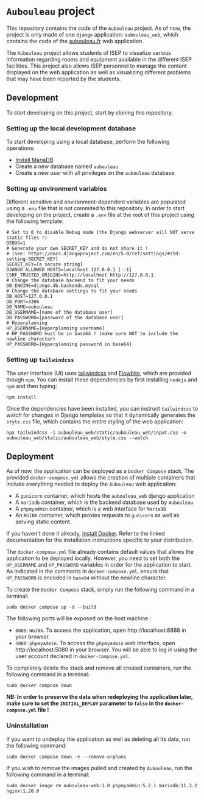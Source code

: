 # `Aubouleau` project

This repository contains the code of the `Aubouleau` project. As of now, the project is only made of one `django` application: `aubouleau_web`, which contains the code of the [aubouleau.fr](https://aubouleau.fr) web application.

The `Aubouleau` project allows students of ISEP to visualize various information regarding rooms and equipment available in the different ISEP facilities.
This project also allows ISEP personnel to manage the content displayed on the web application as well as visualizing different problems that may have been reported by the students.

## Development

To start developing on this project, start by cloning this repository.

### Setting up the local development database

To start developing using a local database, perform the following operations:
- [Install MariaDB](https://mariadb.org/download/?t=repo-config)
- Create a new database named `aubouleau`
- Create a new user with all privileges on the `aubouleau` database

### Setting up environment variables

Different sensitive and environment-dependent variables are populated using a `.env` file that is not commited to this repository.
In order to start developing on the project, create a `.env` file at the root of this project using the following template:
```properties
# Set to 0 to disable Debug mode (the Django webserver will NOT serve static files !)
DEBUG=1
# Generate your own SECRET_KEY and do not share it !
# (See: https://docs.djangoproject.com/en/5.0/ref/settings/#std-setting-SECRET_KEY)
SECRET_KEY=[a secure string]
DJANGO_ALLOWED_HOSTS=localhost 127.0.0.1 [::1]
CSRF_TRUSTED_ORIGINS=http://localhost http://127.0.0.1
# Change the database backend to fit your needs
DB_ENGINE=django.db.backends.mysql
# Change the database settings to fit your needs
DB_HOST=127.0.0.1
DB_PORT=3306
DB_NAME=aubouleau
DB_USERNAME=[name of the database user]
DB_PASSWORD=[password of the database user]
# Hyperplanning
HP_USERNAME=[Hyperplanning username]
# HP_PASSWORD must be in base64 ! (make sure NOT to include the newline character)
HP_PASSWORD=[Hyperplanning password in base64]
```

### Setting up `tailwindcss`

The user interface (UI) uses [tailwindcss](https://tailwindcss.com/) and [Flowbite](https://flowbite.com/), which are provided though `npm`. You can install these dependencies by first installing `nodejs` and `npm` and then typing:
```shell
npm install
```

Once the dependencies have been installed, you can instruct `tailwindcss` to watch for changes in Django templates so that it dynamically generates the `style.css` file, which contains the entire styling of the web application:
```shell
npx tailwindcss -i aubouleau_web/static/aubouleau_web/input.css -o aubouleau_web/static/aubouleau_web/style.css --watch
```

## Deployment

As of now, the application can be deployed as a `Docker Compose` stack. The provided `docker-compose.yml` allows the creation of multiple containers that include everything needed to deploy the `Aubouleau` web application:
- A `gunicorn` container, which hosts the `aubouleau_web` django application
- A `mariadb` container, which is the backend database used by `Aubouleau`
- A `phpmyadmin` container, which is a web interface for `MariaDB`
- An `NGINX` container, which proxies requests to `gunicorn` as well as serving static content.

If you haven't done it already, [install Docker](https://docs.docker.com/engine/install/). Refer to the linked documentation for the installation instructions specific to your distribution.

The `docker-compose.yml` file already contains default values that allows the application to be deployed locally. However, you need to set both the `HP_USERNAME` and `HP_PASSWORD` variables in order for the application to start. As indicated in the comments in `docker-compose.yml`, ensure that `HP_PASSWORD` is encoded in `base64` without the newline character.

To create the `Docker Compose` stack, simply run the following command in a terminal:
```shell
sudo docker compose up -d --build
```

The following ports will be exposed on the host machine :

- `8888`: `NGINX`. To access the application, open http://localhost:8888 in your browser.
- `5080`: `phpmyadmin`. To access the `phpmyadmin` web interface, open http://localhost:5080 in your browser. You will be able to log in using the user account declared in `docker-compose.yml`.

To completely delete the stack and remove all created containers, run the following command in a terminal:
```shell
sudo docker compose down
```

**NB: In order to preserve the data when redeploying the application later, make sure to set the `INITIAL_DEPLOY` parameter to `false` in the `docker-compose.yml` file !**

### Uninstallation

If you want to undeploy the application as well as deleting all its data, run the following command:
```shell
sudo docker compose down -v --remove-orphans
```

If you wish to remove the images pulled and created by `Aubouleau`, run the following command in a terminal:
```shell
sudo docker image rm aubouleau-web:1.0 phpmyadmin:5.2.1 mariadb:11.3.2 nginx:1.26.0
```
